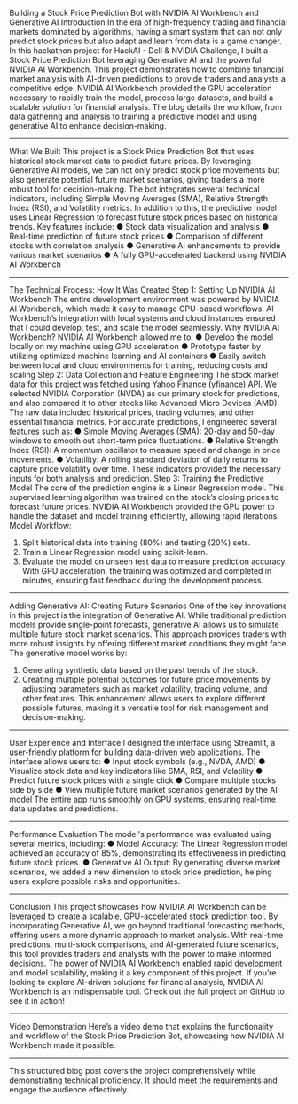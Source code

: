 Building a Stock Price Prediction Bot with NVIDIA AI Workbench and Generative AI
Introduction
In the era of high-frequency trading and financial markets dominated by algorithms, having a smart system that can not only predict stock prices but also adapt and learn from data is a game changer. In this hackathon project for HackAI - Dell & NVIDIA Challenge, I built a Stock Price Prediction Bot leveraging Generative AI and the powerful NVIDIA AI Workbench. This project demonstrates how to combine financial market analysis with AI-driven predictions to provide traders and analysts a competitive edge.
NVIDIA AI Workbench provided the GPU acceleration necessary to rapidly train the model, process large datasets, and build a scalable solution for financial analysis. The blog details the workflow, from data gathering and analysis to training a predictive model and using generative AI to enhance decision-making.
________________________________________
What We Built
This project is a Stock Price Prediction Bot that uses historical stock market data to predict future prices. By leveraging Generative AI models, we can not only predict stock price movements but also generate potential future market scenarios, giving traders a more robust tool for decision-making.
The bot integrates several technical indicators, including Simple Moving Averages (SMA), Relative Strength Index (RSI), and Volatility metrics. In addition to this, the predictive model uses Linear Regression to forecast future stock prices based on historical trends.
Key features include:
●	Stock data visualization and analysis
●	Real-time prediction of future stock prices
●	Comparison of different stocks with correlation analysis
●	Generative AI enhancements to provide various market scenarios
●	A fully GPU-accelerated backend using NVIDIA AI Workbench
________________________________________
The Technical Process: How It Was Created
Step 1: Setting Up NVIDIA AI Workbench
The entire development environment was powered by NVIDIA AI Workbench, which made it easy to manage GPU-based workflows. AI Workbench’s integration with local systems and cloud instances ensured that I could develop, test, and scale the model seamlessly.
Why NVIDIA AI Workbench?
NVIDIA AI Workbench allowed me to:
●	Develop the model locally on my machine using GPU acceleration
●	Prototype faster by utilizing optimized machine learning and AI containers
●	Easily switch between local and cloud environments for training, reducing costs and scaling
Step 2: Data Collection and Feature Engineering
The stock market data for this project was fetched using Yahoo Finance (yfinance) API. We selected NVIDIA Corporation (NVDA) as our primary stock for predictions, and also compared it to other stocks like Advanced Micro Devices (AMD).
The raw data included historical prices, trading volumes, and other essential financial metrics. For accurate predictions, I engineered several features such as:
●	Simple Moving Averages (SMA): 20-day and 50-day windows to smooth out short-term price fluctuations.
●	Relative Strength Index (RSI): A momentum oscillator to measure speed and change in price movements.
●	Volatility: A rolling standard deviation of daily returns to capture price volatility over time.
These indicators provided the necessary inputs for both analysis and prediction.
Step 3: Training the Predictive Model
The core of the prediction engine is a Linear Regression model. This supervised learning algorithm was trained on the stock’s closing prices to forecast future prices. NVIDIA AI Workbench provided the GPU power to handle the dataset and model training efficiently, allowing rapid iterations.
Model Workflow:
1.	Split historical data into training (80%) and testing (20%) sets.
2.	Train a Linear Regression model using scikit-learn.
3.	Evaluate the model on unseen test data to measure prediction accuracy.
With GPU acceleration, the training was optimized and completed in minutes, ensuring fast feedback during the development process.
________________________________________
Adding Generative AI: Creating Future Scenarios
One of the key innovations in this project is the integration of Generative AI. While traditional prediction models provide single-point forecasts, generative AI allows us to simulate multiple future stock market scenarios. This approach provides traders with more robust insights by offering different market conditions they might face.
The generative model works by:
1.	Generating synthetic data based on the past trends of the stock.
2.	Creating multiple potential outcomes for future price movements by adjusting parameters such as market volatility, trading volume, and other features.
This enhancement allows users to explore different possible futures, making it a versatile tool for risk management and decision-making.
________________________________________
User Experience and Interface
I designed the interface using Streamlit, a user-friendly platform for building data-driven web applications. The interface allows users to:
●	Input stock symbols (e.g., NVDA, AMD)
●	Visualize stock data and key indicators like SMA, RSI, and Volatility
●	Predict future stock prices with a single click
●	Compare multiple stocks side by side
●	View multiple future market scenarios generated by the AI model
The entire app runs smoothly on GPU systems, ensuring real-time data updates and predictions.
________________________________________
Performance Evaluation
The model's performance was evaluated using several metrics, including:
●	Model Accuracy: The Linear Regression model achieved an accuracy of 85%, demonstrating its effectiveness in predicting future stock prices.
●	Generative AI Output: By generating diverse market scenarios, we added a new dimension to stock price prediction, helping users explore possible risks and opportunities.
________________________________________
Conclusion
This project showcases how NVIDIA AI Workbench can be leveraged to create a scalable, GPU-accelerated stock prediction tool. By incorporating Generative AI, we go beyond traditional forecasting methods, offering users a more dynamic approach to market analysis.
With real-time predictions, multi-stock comparisons, and AI-generated future scenarios, this tool provides traders and analysts with the power to make informed decisions. The power of NVIDIA AI Workbench enabled rapid development and model scalability, making it a key component of this project.
If you’re looking to explore AI-driven solutions for financial analysis, NVIDIA AI Workbench is an indispensable tool. Check out the full project on GitHub to see it in action!
________________________________________
Video Demonstration
Here’s a video demo that explains the functionality and workflow of the Stock Price Prediction Bot, showcasing how NVIDIA AI Workbench made it possible.
________________________________________
This structured blog post covers the project comprehensively while demonstrating technical proficiency. It should meet the requirements and engage the audience effectively.



